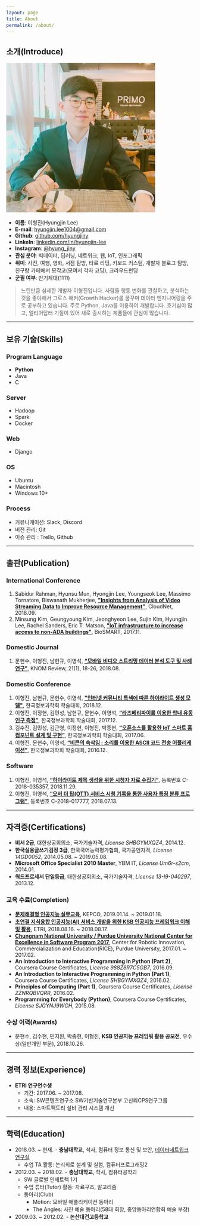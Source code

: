 ```yaml
---
layout: page
title: About
permalink: /about/
---
```


## 소개(Introduce)
<!--![프로필이미지](/images/profile.JPG)-->
<img width="400" src="/images/profile.JPG" title="프로필이미지">

- **이름**: 이형진(Hyungjin Lee)
- **E-mail**: hyungjin.lee1004@gmail.com
- **Github**: [github.com/hyungjiny](https://github.com/HyungJiny)
- **LinkeIn**: [linkedin.com/in/hyungjin-lee](https://www.linkedin.com/in/hyungjin-lee-17a647113)
- **Instagram**: [@hyung_jiny](https://www.instagram.com/hyung_jiny)
- **관심 분야**: 빅데이터, 딥러닝, 네트워크, 웹, IoT, 인포그래픽
- **취미**: 사진, 여행, 영화, 서점 탐방, 타로 리딩, 키보드 커스텀, 개발자 블로그 탐방, 친구랑 카페에서 모각코(모여서 각자 코딩), 크라우드펀딩
- **군필 여부**: 만기제대(1111)

> 느린만큼 섬세한 개발자 이형진입니다.
> 사람들 행동 변화를 관찰하고, 분석하는 것을 좋아해서 그로스 해커(Growth Hacker)를 꿈꾸며 데이터 엔지니어링을 주로 공부하고 있습니다.
> 주로 Python, Java를 이용하여 개발합니다.
> 호기심이 많고, 얼리어답터 기질이 있어 새로 출시하는 제품들에 관심이 많습니다.

***

## 보유 기술(Skills)

### Program Language
- **Python**
- Java
- C

### Server
- Hadoop
- Spark
- Docker

### Web
- Django

### OS
- Ubuntu
- Macintosh
- Windows 10+

### Process
- 커뮤니케이션: Slack, Discord
- 버전 관리: Git
- 이슈 관리 : Trello, Github

***

## 출판(Publication)

### International Conference
1. Sabidur Rahman, Hyunsu Mun, Hyongjin Lee, Youngseok Lee, Massimo Tornatore, Biswanath Mukherjee, **["Insights from Analysis of Video Streaming Data to Improve Resource Management"](https://arxiv.org/abs/1806.08516)**, CloudNet, 2018.09.
2. Minsung Kim, Geungyoung Kim, Jeonghyeon Lee, Sujin Kim, Hyungjin Lee, Rachel Sanders, Eric T. Matson, **["IoT infrastructure to increase access to non-ADA buildings"](https://ieeexplore.ieee.org/document/8095337/)**, BioSMART, 2017.11.

### Domestic Journal
1. 문현수, 이형진, 남현규, 이영석, **[“모바일 비디오 스트리밍 데이터 분석 도구 및 사례 연구”](https://drive.google.com/file/d/1-HHLVv_79X7NusWvhfxZWNjXLz0xvSNy/view)**, KNOM Review, 21(1), 18-26, 2018.08.

### Domestic Conference
1. 이형진, 남현규, 문현수, 이영석, **["인터넷 커뮤니티 특색에 따른 하이라이트 생성 모델"](https://drive.google.com/file/d/1KIJbMy7urieNBE-n7WHM7cWIwSsoVzMJ/view?usp=sharing)**, 한국정보과학회 학술대회, 2018.12.
2. 이형진, 이정현, 김민성, 남현규, 문현수, 이영석, **[“라즈베리파이를 이용한 학내 유동인구 측정”](https://drive.google.com/file/d/1HcKl--F8cRvdyOkwcmWWBr3GNLk86b5a/view)**, 한국정보과학회 학술대회, 2017.12.
3. 김수진, 김민성, 김근영, 이정현, 이형진, 박종현, **[“오픈소스를 활용한 IoT 스마트 홈 컴포넌트 설계 및 구현”](https://drive.google.com/file/d/11zNeSzLd9TEC4XiR5MoOFClBNeGVEieD/view?usp=sharing)**, 한국정보과학회 학술대회, 2017.06.
4. 이형진, 문현수, 이영석, **[“비콘의 속삭임 : 소리를 이용한 ASCII 코드 전송 어플리케이션”](https://drive.google.com/file/d/0BzlOUWdS-xdmQ2VrRUVsa29tVzQ/view)**, 한국정보과학회 학술대회, 2016.12.

### Software
1. 이형진, 이영석,  **[“하이라이트 제목 생성을 위한 시청자 자료 수집기”](https://drive.google.com/file/d/1qFiJWalSJCWv2159p8b5PqQSQPcUCed6/view)**, 등록번호 C-2018-035357, 2018.11.29.
2. 이형진, 이영석, **[“오버 더 탑(OTT) 서비스 시청 기록을 통한 사용자 특징 분류 프로그램”](https://drive.google.com/file/d/1ZCjrYXZHzcpi_vODCi2bCDYuKBrcHb-P/view)**, 등록번호 C-2018-017777, 2018.07.13.

***

## 자격증(Certifications)
- **비서 2급**, 대한상공회의소, 국가기술자격, *License SHBGYMXQZ4*, 2014.12.
- **한국실용글쓰기검정 3급**, 한국국어능력평가협회, 국가공인자격, *License 14GD0052*, 2014.05.08. ~ 2019.05.08.
- **Microsoft Office Specialist 2010 Master**, YBM IT, *License Um6r-s2cm*, 2014.01.
- **워드프로세서 단일등급**, 대한상공회의소, 국가기술자격, *License 13-I9-040297*, 2013.12.

### 교육 수료(Completion)
- **[문제해결형 인공지능 실무교육](https://drive.google.com/file/d/1Ffxe3RBg0j-gck20fKWE06-oQ7h-mUuP/view?usp=sharing)**, KEPCO, 2019.01.14. ~ 2019.01.18.
- **[초연결 지식융합 인공지능(AI) 서비스 개발을 위한 KSB 인공지능 프레임워크 이해 및 활용](https://drive.google.com/file/d/1fItOBJj5OJPRRoEV-Mq6bFTpuS7_eBvF/view?usp=sharing)**, ETRI, 2018.08.16. ~ 2018.08.17.
- **[Chungnam National University / Purdue University National Center for Excellence in Software Program 2017](https://drive.google.com/open?id=12uuAzWuaf2R9Bq6xfqw2vRfgBSNrlzSW)**, Center for Robotic Innovation, Commercialization and Education(RICE), Purdue University, 2017.01. ~ 2017.02.
- **An Introduction to Interactive Programming in Python (Part 2)**, Coursera Course Certificates, *License 988Z8R7C5GB7*, 2016.09.
- **An Introduction to Interactive Programming in Python (Part 1)**, Coursera Course Certificates, *License SHBGYMXQZ4*, 2016.02.
- **Principles of Computing (Part 1)**, Coursera Course Certificates, *License ZZNRQBVQRR*, 2016.02.
- **Programming for Everybody (Python)**, Coursera Course Certificates, *License SJGYNJ9WCH*, 2015.08.

### 수상 이력(Awards)
- 문현수, 김수현, 민지원, 박종현, 이형진, **KSB 인공지능 프레임워 활용 공모전**, 우수상(일반개인 부문), 2018.10.26.

***

## 경력 정보(Experience)
- **ETRI 연구연수생**
    - 기간: 2017.06. ~ 2017.08.
    - 소속: SW콘텐츠연구소 SW기반기술연구본부 고신뢰CPS연구그룹
    - 내용: 스마트팩토리 설비 관리 시스템 개선

***

## 학력(Education)
- 2018.03. ~ 현재. - **충남대학교**, 석사, 컴퓨터 정보 통신 및 보안, [데이터네트워크 연구실](https://dnlab.cs-cnu.org/)
  - 수업 TA 활동: 논리회로 설계 및 실험, 컴퓨터프로그래밍2
- 2012.03. ~ 2018.02. - **충남대학교**, 학사, 컴퓨터공학과
  - SW 글로벌 인재트랙 1기
  - 수업 튜터(Tutor) 활동: 자료구조, 알고리즘
  - 동아리(Club)
    - Motion: 모바일 애플리케이션 동아리
    - The Angles: 사진 예술 동아리(58대 회장, 중앙동아리연합회 예술 부장)
- 2009.03. ~ 2012.02. - **논산대건고등학교**
